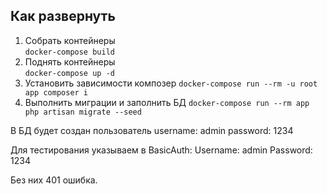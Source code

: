 ## Как развернуть

1. Собрать контейнеры <br>```docker-compose build```
2. Поднять контейнеры  <br>```docker-compose up -d```
3. Установить зависимости композер ```docker-compose run --rm -u root app composer i```
4. Выполнить миграции и заполнить БД ```docker-compose run --rm app php artisan migrate --seed```


В БД будет создан пользователь 
username: admin
password: 1234

Для тестирования указываем в BasicAuth: 
Username: admin
Password: 1234

Без них 401 ошибка.
